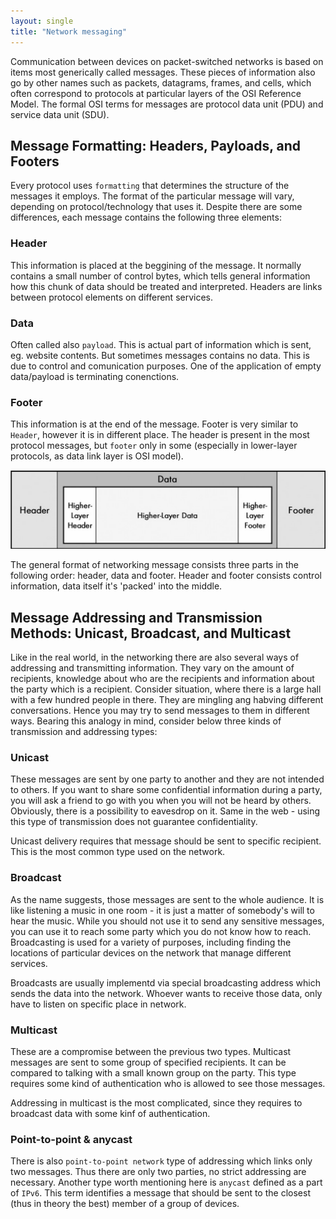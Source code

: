```yaml
---
layout: single
title: "Network messaging"
---
```


Communication between devices on packet-switched networks is based on items most generically called messages. These pieces of information also go by other names such as packets, datagrams, frames, and cells, which often correspond to protocols at particular layers of the OSI Reference Model. The formal OSI terms for messages are protocol data unit (PDU) and service data unit (SDU).

## Message Formatting: Headers, Payloads, and Footers

Every protocol uses `formatting` that determines the structure of the messages it employs. The format of the particular message will vary, depending on protocol/technology that uses it. Despite there are some differences, each message contains the following three elements:

### Header

This information is placed at the beggining of the message. It normally contains a small number of control bytes, which tells general information how this chunk of data should be treated and interpreted. Headers are links between protocol elements on different services.

### Data

Often called also `payload`. This is actual part of information which is sent, eg. website contents. But sometimes messages contains no data. This is due to control and comunication purposes. One of the application of empty data/payload is terminating conenctions.

### Footer

This information is at the end of the message. Footer is very similar to `Header`, however it is in different place. The header is present in the most protocol messages, but `footer` only in some (especially in lower-layer protocols, as data link layer is OSI model).

![alt text](https://github.com/wojcikm/wojcikm.github.io/blob/master/images/Screenshot%202020-01-24%20at%2011.22.16.png "Network message formatting")

The general format of networking message consists three parts in the following order: header, data and footer. Header and footer consists control information, data itself it's 'packed' into the middle.

## Message Addressing and Transmission Methods: Unicast, Broadcast, and Multicast

Like in the real world, in the networking there are also several ways of addressing and transmitting information. They vary on the amount of recipients, knowledge about who are the recipients and information about the party which is a recipient. Consider situation, where there is a large hall with a few hundred people in there. They are mingling ang habving different conversations. Hence you may try to send messages to them in different ways. Bearing this analogy in mind, consider below three kinds of transmission and addressing types:

### Unicast

These messages are sent by one party to another and they are not intended to others. If you want to share some confidential information during a party, you will ask a friend to go with you when you will not be heard by others. Obviously, there is a possibility to eavesdrop on it. Same in the web - using this type of transmission does not guarantee confidentiality.

Unicast delivery requires that message should be sent to specific recipient. This is the most common type used on the network.

### Broadcast

As the name suggests, those messages are sent to the whole audience. It is like listening a music in one room - it is just a matter of somebody's will to hear the music. While you should not use it to send any sensitive messages, you can use it to reach some party which you do not know how to reach. Broadcasting is used for a variety of purposes, including finding the locations of particular devices on the network that manage different services.

Broadcasts are usually implementd via special broadcasting address which sends the data into the network. Whoever wants to receive those data, only have to listen on specific place in network.

### Multicast

These are a compromise between the previous two types. Multicast messages are sent to some group of specified recipients. It can be compared to talking with a small known group on the party. This type requires some kind of authentication who is allowed to see those messages.

Addressing in multicast is the most complicated, since they requires to broadcast data with some kinf of authentication.


### Point-to-point & anycast

There is also `point-to-point network` type of addressing which links only two messages. Thus there are only two parties, no strict addressing are necessary. Another type worth mentioning here is `anycast` defined as a part of `IPv6`. This term identifies a message that should be sent to the closest (thus in theory the best) member of a group of devices.



